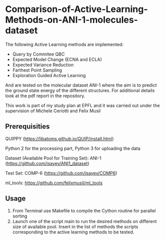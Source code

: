 # Comparison-of-Active-Learning-Methods-on-ANI-1-molecules-dataset

The following Active Learning methods are implemented:

- Query by Commitee QBC
- Expected Model Change (ECNA and ECLA)
- Expected Variance Reduction
- Farthest Point Sampling
- Exploration Guided Active Learning

And are tested on the molecular dataset ANI-1 where the aim is to predict the ground state energy of the different structures.
For additional details look at the pdf report in the repository.

This work is part of my study plan at EPFL and it was carried out under the supervision of Michele Ceriotti and Felix Musil

## Prerequisities

QUIPPY (https://libatoms.github.io/QUIP/install.html)

Python 2 for the processing part, Python 3 for uploading the data

Dataset (Available Pool for Training Set): ANI-1 (https://github.com/isayev/ANI1_dataset)

Test Set: COMP-6 (https://github.com/isayev/COMP6)

ml_tools: https://github.com/felixmusil/ml_tools

## Usage 
1) From Terminal use Makefile to compile the Cython routine for parallel sorting
2) Launch one of the script main to run the desired methods on different size of available pool. Insert in the list of methods the scripts corresponding to the active learning methods to be tested.
